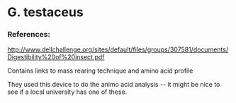 G. testaceus
============






### References:


http://www.dellchallenge.org/sites/default/files/groups/307581/documents/Digestibility%20of%20insect.pdf

Contains links to mass rearing technique and amino acid profile

They used this device to do the animo acid analysis -- it might be nice to see if a local university has one of these.
